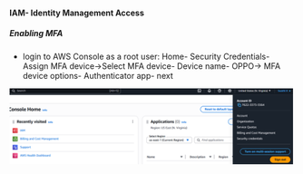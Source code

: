 #### IAM- Identity Management Access
##### Enabling MFA
* login to AWS Console as a root user:
Home- Security Credentials- Assign MFA device->Select MFA device- Device name- OPPO-> MFA device options- Authenticator app- next
<img src="img.png" alt="Home" width="500"/>




